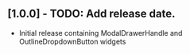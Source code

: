 ## [1.0.0] - TODO: Add release date.

* Initial release containing ModalDrawerHandle and OutlineDropdownButton widgets